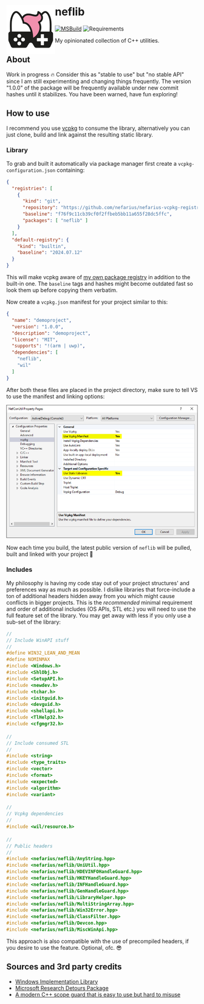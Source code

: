 # <img src="assets/NSS-128x128.png" align="left" />neflib

[![MSBuild](https://github.com/nefarius/neflib/actions/workflows/msbuild.yml/badge.svg)](https://github.com/nefarius/neflib/actions/workflows/msbuild.yml)
![Requirements](https://img.shields.io/badge/Requires-C++23-blue.svg)

My opinionated collection of C++ utilities.

## About

Work in progress 🔥 Consider this as "stable to use" but "no stable API" since I am still experimenting and changing things frequently. The version "1.0.0" of the package will be frequently available under new commit hashes until it stabilizes. You have been warned, have fun exploring!

## How to use

I recommend you use [vcpkg](https://github.com/microsoft/vcpkg) to consume the library, alternatively you can just clone, build and link against the resulting static library.

### Library

To grab and built it automatically via package manager first create a `vcpkg-configuration.json` containing:

```json
{
  "registries": [
    {
      "kind": "git",
      "repository": "https://github.com/nefarius/nefarius-vcpkg-registry.git",
      "baseline": "f76f9c11cb39cf0f2ffbeb5bb11a655f28dc5ffc",
      "packages": [ "neflib" ]
    }
  ],
  "default-registry": {
    "kind": "builtin",
    "baseline": "2024.07.12"
  }
}
```

This will make vcpkg aware of [my own package registry](https://github.com/nefarius/nefarius-vcpkg-registry) in addition to the built-in one. The `baseline` tags and hashes might become outdated fast so look them up before copying them verbatim.

Now create a `vcpkg.json` manifest for your project similar to this:

```json
{
  "name": "demoproject",
  "version": "1.0.0",
  "description": "demoproject",
  "license": "MIT",
  "supports": "!(arm | uwp)",
  "dependencies": [
    "neflib",
    "wil"
  ]
}
```

After both these files are placed in the project directory, make sure to tell VS to use the manifest and linking options:

![XFOywDXdHv.png](assets/XFOywDXdHv.png)

Now each time you build, the latest public version of `neflib` will be pulled, built and linked with your project 💪

### Includes

My philosophy is having my code stay out of your project structures' and preferences way as much as possible. I dislike libraries that force-include a ton of additional headers hidden away from you which might cause conflicts in bigger projects. This is the *recommended* minimal requirement and order of additional includes (OS APIs, STL etc.) you will need to use the full feature set of the library. You may get away with less if you only use a sub-set of the library:

```cpp
//
// Include WinAPI stuff
// 
#define WIN32_LEAN_AND_MEAN
#define NOMINMAX
#include <Windows.h>
#include <ShlObj.h>
#include <SetupAPI.h>
#include <newdev.h>
#include <tchar.h>
#include <initguid.h>
#include <devguid.h>
#include <shellapi.h>
#include <TlHelp32.h>
#include <cfgmgr32.h>

//
// Include consumed STL
// 
#include <string>
#include <type_traits>
#include <vector>
#include <format>
#include <expected>
#include <algorithm>
#include <variant>

//
// Vcpkg dependencies
// 
#include <wil/resource.h>

//
// Public headers
// 
#include <nefarius/neflib/AnyString.hpp>
#include <nefarius/neflib/UniUtil.hpp>
#include <nefarius/neflib/HDEVINFOHandleGuard.hpp>
#include <nefarius/neflib/HKEYHandleGuard.hpp>
#include <nefarius/neflib/INFHandleGuard.hpp>
#include <nefarius/neflib/GenHandleGuard.hpp>
#include <nefarius/neflib/LibraryHelper.hpp>
#include <nefarius/neflib/MultiStringArray.hpp>
#include <nefarius/neflib/Win32Error.hpp>
#include <nefarius/neflib/ClassFilter.hpp>
#include <nefarius/neflib/Devcon.hpp>
#include <nefarius/neflib/MiscWinApi.hpp>
```

This approach is also compatible with the use of precompiled headers, if you desire to use the feature. Optional, ofc. 😎

## Sources and 3rd party credits

- [Windows Implementation Library](https://github.com/microsoft/wil)
- [Microsoft Research Detours Package](https://github.com/microsoft/Detours)
- [A modern C++ scope guard that is easy to use but hard to misuse](https://github.com/ricab/scope_guard)

